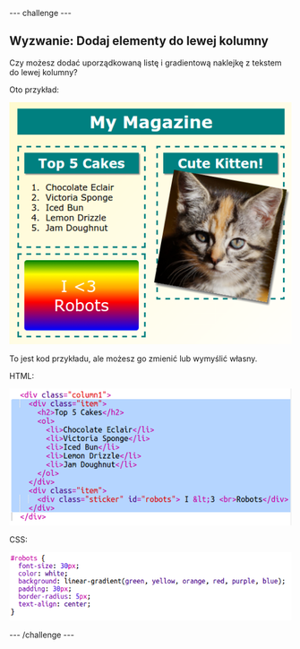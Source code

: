 \--- challenge \---

## Wyzwanie: Dodaj elementy do lewej kolumny

Czy możesz dodać uporządkowaną listę i gradientową naklejkę z tekstem do lewej kolumny?

Oto przykład:

![screenshot](images/magazine-challenge1-example.png)

To jest kod przykładu, ale możesz go zmienić lub wymyślić własny.

HTML:

![screenshot](images/magazine-challenge1.png)

CSS:

![screenshot](images/magazine-challenge1-style.png)

\--- /challenge \---